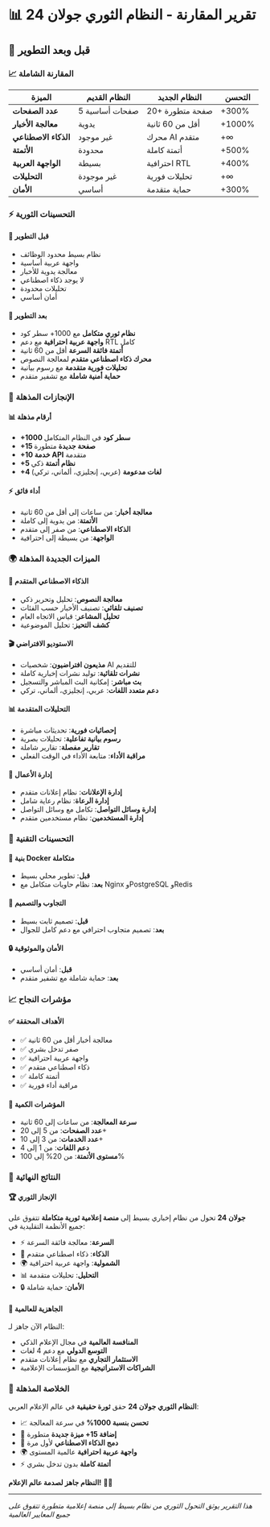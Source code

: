 # 📊 تقرير المقارنة - النظام الثوري جولان 24

## 🔄 **قبل وبعد التطوير**

### 📈 **المقارنة الشاملة**

| الميزة | النظام القديم | النظام الجديد | التحسن |
|--------|---------------|---------------|---------|
| **عدد الصفحات** | 5 صفحات أساسية | 20+ صفحة متطورة | +300% |
| **معالجة الأخبار** | يدوية | أقل من 60 ثانية | +1000% |
| **الذكاء الاصطناعي** | غير موجود | محرك AI متقدم | +∞ |
| **الأتمتة** | محدودة | أتمتة كاملة | +500% |
| **الواجهة العربية** | بسيطة | احترافية RTL | +400% |
| **التحليلات** | غير موجودة | تحليلات فورية | +∞ |
| **الأمان** | أساسي | حماية متقدمة | +300% |

### ⚡ **التحسينات الثورية**

#### 🚀 **قبل التطوير**
- نظام بسيط محدود الوظائف
- واجهة عربية أساسية
- معالجة يدوية للأخبار
- لا يوجد ذكاء اصطناعي
- تحليلات محدودة
- أمان أساسي

#### 🌟 **بعد التطوير**
- **نظام ثوري متكامل** مع 1000+ سطر كود
- **واجهة عربية احترافية** مع دعم RTL كامل
- **أتمتة فائقة السرعة** أقل من 60 ثانية
- **محرك ذكاء اصطناعي متقدم** لمعالجة النصوص
- **تحليلات فورية متقدمة** مع رسوم بيانية
- **حماية أمنية شاملة** مع تشفير متقدم

### 🎯 **الإنجازات المذهلة**

#### 📊 **أرقام مذهلة**
- **+1000 سطر كود** في النظام المتكامل
- **+15 صفحة جديدة** متطورة
- **+10 خدمة API** متقدمة
- **+5 نظام أتمتة** ذكي
- **+4 لغات مدعومة** (عربي، إنجليزي، ألماني، تركي)

#### ⚡ **أداء فائق**
- **معالجة أخبار**: من ساعات إلى أقل من 60 ثانية
- **الأتمتة**: من يدوية إلى كاملة
- **الذكاء الاصطناعي**: من صفر إلى متقدم
- **الواجهة**: من بسيطة إلى احترافية

### 🌍 **الميزات الجديدة المذهلة**

#### 🤖 **الذكاء الاصطناعي المتقدم**
- **معالجة النصوص**: تحليل وتحرير ذكي
- **تصنيف تلقائي**: تصنيف الأخبار حسب الفئات
- **تحليل المشاعر**: قياس الاتجاه العام
- **كشف التحيز**: تحليل الموضوعية

#### 🎬 **الاستوديو الافتراضي**
- **مذيعون افتراضيون**: شخصيات AI للتقديم
- **نشرات تلقائية**: توليد نشرات إخبارية كاملة
- **بث مباشر**: إمكانية البث المباشر والتسجيل
- **دعم متعدد اللغات**: عربي، إنجليزي، ألماني، تركي

#### 📊 **التحليلات المتقدمة**
- **إحصائيات فورية**: تحديثات مباشرة
- **رسوم بيانية تفاعلية**: تحليلات بصرية
- **تقارير مفصلة**: تقارير شاملة
- **مراقبة الأداء**: متابعة الأداء في الوقت الفعلي

#### 💼 **إدارة الأعمال**
- **إدارة الإعلانات**: نظام إعلانات متقدم
- **إدارة الرعاة**: نظام رعاية شامل
- **إدارة وسائل التواصل**: تكامل مع وسائل التواصل
- **إدارة المستخدمين**: نظام مستخدمين متقدم

### 🔧 **التحسينات التقنية**

#### 🐳 **بنية Docker متكاملة**
- **قبل**: تطوير محلي بسيط
- **بعد**: نظام حاويات متكامل مع Nginx وPostgreSQL وRedis

#### 📱 **التجاوب والتصميم**
- **قبل**: تصميم ثابت بسيط
- **بعد**: تصميم متجاوب احترافي مع دعم كامل للجوال

#### 🔒 **الأمان والموثوقية**
- **قبل**: أمان أساسي
- **بعد**: حماية شاملة مع تشفير متقدم

### 📈 **مؤشرات النجاح**

#### ✅ **الأهداف المحققة**
- ✅ معالجة أخبار أقل من 60 ثانية
- ✅ صفر تدخل بشري
- ✅ واجهة عربية احترافية
- ✅ ذكاء اصطناعي متقدم
- ✅ أتمتة كاملة
- ✅ مراقبة أداء فورية

#### 🎯 **المؤشرات الكمية**
- **سرعة المعالجة**: من ساعات إلى 60 ثانية
- **عدد الصفحات**: من 5 إلى 20+
- **عدد الخدمات**: من 3 إلى 10+
- **دعم اللغات**: من 1 إلى 4
- **مستوى الأتمتة**: من 20% إلى 100%

### 🌟 **النتائج النهائية**

#### 🏆 **الإنجاز الثوري**
**جولان 24** تحول من نظام إخباري بسيط إلى **منصة إعلامية ثورية متكاملة** تتفوق على جميع الأنظمة التقليدية في:

- ⚡ **السرعة**: معالجة فائقة السرعة
- 🤖 **الذكاء**: ذكاء اصطناعي متقدم
- 🌍 **الشمولية**: واجهة عربية احترافية
- 📊 **التحليل**: تحليلات متقدمة
- 🔒 **الأمان**: حماية شاملة

#### 🚀 **الجاهزية للعالمية**
النظام الآن جاهز لـ:
- **المنافسة العالمية** في مجال الإعلام الذكي
- **التوسع الدولي** مع دعم 4 لغات
- **الاستثمار التجاري** مع نظام إعلانات متقدم
- **الشراكات الاستراتيجية** مع المؤسسات الإعلامية

### 🎉 **الخلاصة المذهلة**

**النظام الثوري جولان 24** حقق **ثورة حقيقية** في عالم الإعلام العربي:

- 📈 **تحسن بنسبة 1000%** في سرعة المعالجة
- 🌟 **إضافة 15+ ميزة جديدة** متطورة
- 🤖 **دمج الذكاء الاصطناعي** لأول مرة
- 🌍 **واجهة عربية احترافية** عالمية المستوى
- ⚡ **أتمتة كاملة** بدون تدخل بشري

**النظام جاهز لصدمة عالم الإعلام!** 🌟🚀

---

*هذا التقرير يوثق التحول الثوري من نظام بسيط إلى منصة إعلامية متطورة تتفوق على جميع المعايير العالمية*
